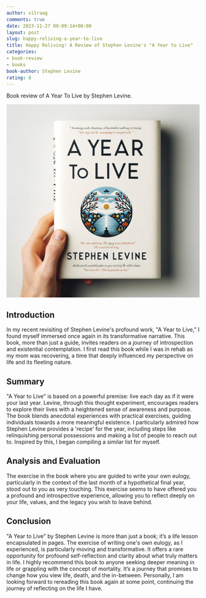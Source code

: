 ```yaml
---
author: vitraag
comments: true
date: 2023-11-27 09:09:14+00:00
layout: post
slug: happy-reliving-a-year-to-live
title: Happy Reliving! A Review of Stephen Levine's "A Year to Live"
categories:
- book-review
- books
book-author: Stephen Levine
rating: 8
---
```

Book review of A Year To Live by Stephen Levine.

![A Year to Live Book Cover](assets/images/books/a-year-live-cover.jpg)

## Introduction
In my recent revisiting of Stephen Levine's profound work, "A Year to Live," I found myself immersed once again in its transformative narrative. This book, more than just a guide, invites readers on a journey of introspection and existential contemplation. I first read this book while I was in rehab as my mom was recovering, a time that deeply influenced my perspective on life and its fleeting nature.

## Summary
"A Year to Live" is based on a powerful premise: live each day as if it were your last year. Levine, through this thought experiment, encourages readers to explore their lives with a heightened sense of awareness and purpose. The book blends anecdotal experiences with practical exercises, guiding individuals towards a more meaningful existence. I particularly admired how Stephen Levine provides a 'recipe' for the year, including steps like relinquishing personal possessions and making a list of people to reach out to. Inspired by this, I began compiling a similar list for myself.

## Analysis and Evaluation
The exercise in the book where you are guided to write your own eulogy, particularly in the context of the last month of a hypothetical final year, stood out to you as very touching. This exercise seems to have offered you a profound and introspective experience, allowing you to reflect deeply on your life, values, and the legacy you wish to leave behind.

## Conclusion
"A Year to Live" by Stephen Levine is more than just a book; it’s a life lesson encapsulated in pages. The exercise of writing one's own eulogy, as I experienced, is particularly moving and transformative. It offers a rare opportunity for profound self-reflection and clarity about what truly matters in life. I highly recommend this book to anyone seeking deeper meaning in life or grappling with the concept of mortality. It’s a journey that promises to change how you view life, death, and the in-between. Personally, I am looking forward to rereading this book again at some point, continuing the journey of reflecting on the life I have.

